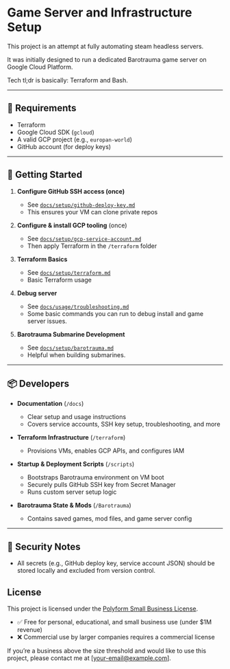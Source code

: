 # Game Server and Infrastructure Setup

This project is an attempt at fully automating steam headless servers.

It was initially designed to run a dedicated Barotrauma game server on Google Cloud Platform.

Tech tl;dr is basically: Terraform and Bash.

---

## 🧰 Requirements
- Terraform
- Google Cloud SDK (`gcloud`)
- A valid GCP project (e.g., `europan-world`)
- GitHub account (for deploy keys)

---

## 🚀 Getting Started

1. **Configure GitHub SSH access (once)**
    - See [`docs/setup/github-deploy-key.md`](./docs/setup/github-deploy-key.md)
    - This ensures your VM can clone private repos

2. **Configure & install GCP tooling** (once)
    - See [`docs/setup/gcp-service-account.md`](./docs/setup/gcp-service-account.md)
    - Then apply Terraform in the `/terraform` folder

3. **Terraform Basics**
    - See [`docs/setup/terraform.md`](./docs/setup/gcp-service-account.md)
    - Basic Terraform usage

4. **Debug server**
    - See [`docs/usage/troubleshooting.md`](./docs/usage/troubleshooting.md)
    - Some basic commands you can run to debug install and game server issues.

5. **Barotrauma Submarine Development**
    - See [`docs/setup/barotrauma.md`](./docs/setup/gcp-service-account.md)
    - Helpful when building submarines.

---

## 📦 Developers

- **Documentation** (`/docs`)
    - Clear setup and usage instructions
    - Covers service accounts, SSH key setup, troubleshooting, and more

- **Terraform Infrastructure** (`/terraform`)
    - Provisions VMs, enables GCP APIs, and configures IAM

- **Startup & Deployment Scripts** (`/scripts`)
    - Bootstraps Barotrauma environment on VM boot
    - Securely pulls GitHub SSH key from Secret Manager
    - Runs custom server setup logic

- **Barotrauma State & Mods** (`/Barotrauma`)
    - Contains saved games, mod files, and game server config

---

## 🔐 Security Notes
- All secrets (e.g., GitHub deploy key, service account JSON) should be stored locally and excluded from version control.

## License

This project is licensed under the [Polyform Small Business License](https://polyformproject.org/licenses/small-business/1.0.0/).

- ✅ Free for personal, educational, and small business use (under $1M revenue)
- ❌ Commercial use by larger companies requires a commercial license

If you’re a business above the size threshold and would like to use this project, please contact me at [your-email@example.com].
